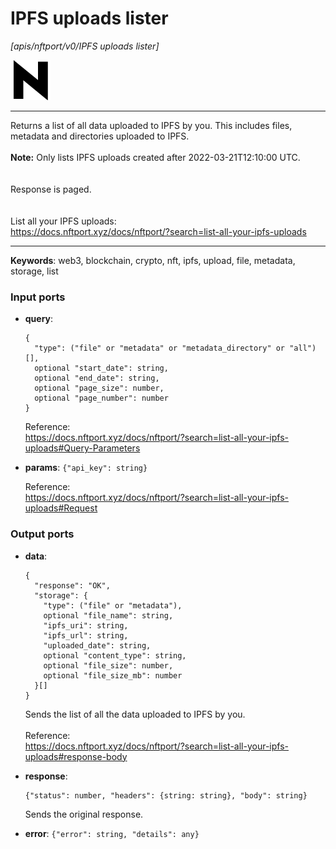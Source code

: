 # IPFS uploads lister

_[apis/nftport/v0/IPFS uploads lister]_

![icon](</assets/icons/352b98b2-6df6-4a21-93e1-a31cf5b9311d.png>)

---

Returns a list of all data uploaded to IPFS by you. This includes files, metadata and directories uploaded to IPFS.<br>
<br>
**Note:** Only lists IPFS uploads created after 2022-03-21T12:10:00 UTC.<br>
<br>
<br>
Response is paged.<br>
<br>
<br>
List all your IPFS uploads:<br>
https://docs.nftport.xyz/docs/nftport/?search=list-all-your-ipfs-uploads<br>

---

__Keywords__: web3, blockchain, crypto, nft, ipfs, upload, file, metadata, storage, list

### Input ports

* __query__: 
    ```
    {
      "type": ("file" or "metadata" or "metadata_directory" or "all")[],
      optional "start_date": string,
      optional "end_date": string,
      optional "page_size": number,
      optional "page_number": number
    }
    ```

    Reference:<br>
    https://docs.nftport.xyz/docs/nftport/?search=list-all-your-ipfs-uploads#Query-Parameters<br>


* __params__: ` {"api_key": string} `

    Reference:<br>
    https://docs.nftport.xyz/docs/nftport/?search=list-all-your-ipfs-uploads#Request<br>

### Output ports

* __data__: 
    ```
    {
      "response": "OK",
      "storage": {
        "type": ("file" or "metadata"),
        optional "file_name": string,
        "ipfs_uri": string,
        "ipfs_url": string,
        "uploaded_date": string,
        optional "content_type": string,
        optional "file_size": number,
        optional "file_size_mb": number
      }[]
    }
    ```

    Sends the list of all the data uploaded to IPFS by you.<br>
    <br>
    Reference:<br>
    https://docs.nftport.xyz/docs/nftport/?search=list-all-your-ipfs-uploads#response-body<br>


* __response__: 
    ```
    {"status": number, "headers": {string: string}, "body": string}
    ```

    Sends the original response.<br>


* __error__: ` {"error": string, "details": any} `

